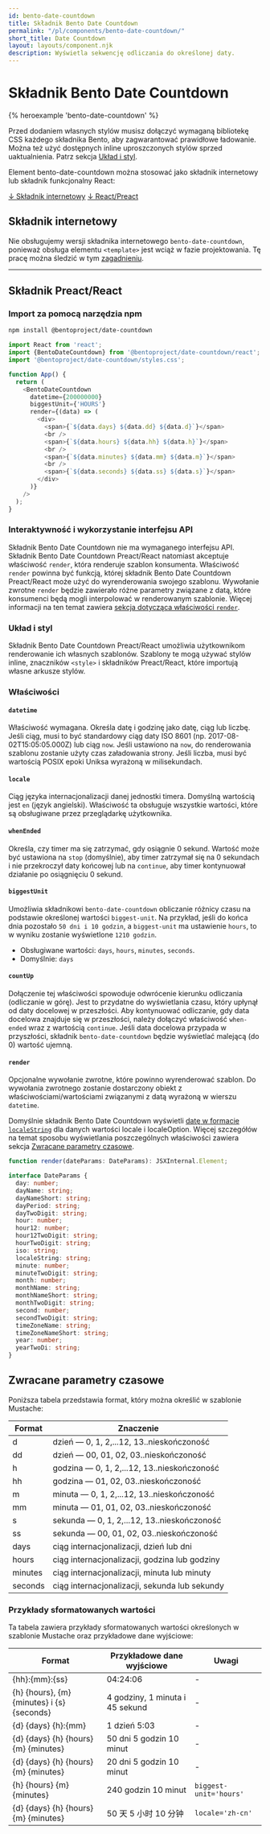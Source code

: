 ```yaml
---
id: bento-date-countdown
title: Składnik Bento Date Countdown
permalink: "/pl/components/bento-date-countdown/"
short_title: Date Countdown
layout: layouts/component.njk
description: Wyświetla sekwencję odliczania do określonej daty.
---
```


# Składnik Bento Date Countdown

{% heroexample 'bento-date-countdown' %}

Przed dodaniem własnych stylów musisz dołączyć wymaganą bibliotekę CSS każdego składnika Bento, aby zagwarantować prawidłowe ładowanie. Można też użyć dostępnych inline uproszczonych stylów sprzed uaktualnienia. Patrz sekcja [Układ i styl](#returned-time-parameters).

<div class="bd-usage bd-card bd-card--light-sea-green">   <p>Element bento-date-countdown można stosować jako składnik internetowy lub składnik funkcjonalny React:</p>   <a class="bd-button" href="#web-component">↓ Składnik internetowy</a>   <a class="bd-button" href="#preact%2Freact-component">↓ React/Preact</a>
</div>

## Składnik internetowy

Nie obsługujemy wersji składnika internetowego `bento-date-countdown`, ponieważ obsługa elementu `<template>` jest wciąż w fazie projektowania. Tę pracę można śledzić w tym [zagadnieniu](https://go.amp.dev/issue/36619).

<!--
An older version of this file contains the removed section, though it's incorrect:

https://github.com/ampproject/amphtml/blob/422d171e87571c4d125a2bf956e78e92444c10e8/extensions/amp-date-countdown/1.0/README.md
-->

---

## Składnik Preact/React

### Import za pomocą narzędzia npm

```bash
npm install @bentoproject/date-countdown
```

```javascript
import React from 'react';
import {BentoDateCountdown} from '@bentoproject/date-countdown/react';
import '@bentoproject/date-countdown/styles.css';

function App() {
  return (
    <BentoDateCountdown
      datetime={200000000}
      biggestUnit={'HOURS'}
      render={(data) => (
        <div>
          <span>{`${data.days} ${data.dd} ${data.d}`}</span>
          <br />
          <span>{`${data.hours} ${data.hh} ${data.h}`}</span>
          <br />
          <span>{`${data.minutes} ${data.mm} ${data.m}`}</span>
          <br />
          <span>{`${data.seconds} ${data.ss} ${data.s}`}</span>
        </div>
      )}
    />
  );
}
```

### Interaktywność i wykorzystanie interfejsu API

Składnik Bento Date Countdown nie ma wymaganego interfejsu API. Składnik Bento Date Countdown Preact/React natomiast akceptuje właściwość `render`, która renderuje szablon konsumenta. Właściwość `render` powinna być funkcją, której składnik Bento Date Countdown Preact/React może użyć do wyrenderowania swojego szablonu. Wywołanie zwrotne `render` będzie zawierało różne parametry związane z datą, które konsumenci będą mogli interpolować w renderowanym szablonie. Więcej informacji na ten temat zawiera <a href="#render" data-md-type="link">sekcja dotycząca właściwości `render`</a>.

### Układ i styl

Składnik Bento Date Countdown Preact/React umożliwia użytkownikom renderowanie ich własnych szablonów. Szablony te mogą używać stylów inline, znaczników `<style>` i składników Preact/React, które importują własne arkusze stylów.

### Właściwości

#### `datetime`

Właściwość wymagana. Określa datę i godzinę jako datę, ciąg lub liczbę. Jeśli ciąg, musi to być standardowy ciąg daty ISO 8601 (np. 2017-08-02T15:05:05.000Z) lub ciąg `now`. Jeśli ustawiono na `now`, do renderowania szablonu zostanie użyty czas załadowania strony. Jeśli liczba, musi być wartością POSIX epoki Uniksa wyrażoną w milisekundach.

#### `locale`

Ciąg języka internacjonalizacji danej jednostki timera. Domyślną wartością jest `en` (język angielski). Właściwość ta obsługuje wszystkie wartości, które są obsługiwane przez przeglądarkę użytkownika.

#### `whenEnded`

Określa, czy timer ma się zatrzymać, gdy osiągnie 0 sekund. Wartość może być ustawiona na `stop` (domyślnie), aby timer zatrzymał się na 0 sekundach i nie przekroczył daty końcowej lub na `continue`, aby timer kontynuował działanie po osiągnięciu 0 sekund.

#### `biggestUnit`

Umożliwia składnikowi `bento-date-countdown` obliczanie różnicy czasu na podstawie określonej wartości `biggest-unit`. Na przykład, jeśli do końca dnia pozostało `50 dni i 10 godzin`, a `biggest-unit` ma ustawienie `hours`, to w wyniku zostanie wyświetlone `1210 godzin`.

- Obsługiwane wartości: `days`, `hours`, `minutes`, `seconds`.
- Domyślnie: `days`

#### `countUp`

Dołączenie tej właściwości spowoduje odwrócenie kierunku odliczania (odliczanie w górę). Jest to przydatne do wyświetlania czasu, który upłynął od daty docelowej w przeszłości. Aby kontynuować odliczanie, gdy data docelowa znajduje się w przeszłości, należy dołączyć właściwość `when-ended` wraz z wartością `continue`. Jeśli data docelowa przypada w przyszłości, składnik `bento-date-countdown` będzie wyświetlać malejącą (do 0) wartość ujemną.

#### `render`

Opcjonalne wywołanie zwrotne, które powinno wyrenderować szablon. Do wywołania zwrotnego zostanie dostarczony obiekt z właściwościami/wartościami związanymi z datą wyrażoną w wierszu `datetime`.

Domyślnie składnik Bento Date Countdown wyświetli [datę w formacie `localeString`](https://developer.mozilla.org/en-US/docs/Web/JavaScript/Reference/Global_Objects/Date/toLocaleString) dla danych wartości locale i localeOption. Więcej szczegółów na temat sposobu wyświetlania poszczególnych właściwości zawiera sekcja [Zwracane parametry czasowe](#returned-time-parameters).

```typescript
function render(dateParams: DateParams): JSXInternal.Element;

interface DateParams {
  day: number;
  dayName: string;
  dayNameShort: string;
  dayPeriod: string;
  dayTwoDigit: string;
  hour: number;
  hour12: number;
  hour12TwoDigit: string;
  hourTwoDigit: string;
  iso: string;
  localeString: string;
  minute: number;
  minuteTwoDigit: string;
  month: number;
  monthName: string;
  monthNameShort: string;
  monthTwoDigit: string;
  second: number;
  secondTwoDigit: string;
  timeZoneName: string;
  timeZoneNameShort: string;
  year: number;
  yearTwoDi: string;
}
```

## Zwracane parametry czasowe

Poniższa tabela przedstawia format, który można określić w szablonie Mustache:

Format | Znaczenie
--- | ---
d | dzień — 0, 1, 2,...12, 13..nieskończoność
dd | dzień — 00, 01, 02, 03..nieskończoność
h | godzina — 0, 1, 2,...12, 13..nieskończoność
hh | godzina — 01, 02, 03..nieskończoność
m | minuta — 0, 1, 2,...12, 13..nieskończoność
mm | minuta — 01, 01, 02, 03..nieskończoność
s | sekunda — 0, 1, 2,...12, 13..nieskończoność
ss | sekunda — 00, 01, 02, 03..nieskończoność
days | ciąg internacjonalizacji, dzień lub dni
hours | ciąg internacjonalizacji, godzina lub godziny
minutes | ciąg internacjonalizacji, minuta lub minuty
seconds | ciąg internacjonalizacji, sekunda lub sekundy

### Przykłady sformatowanych wartości

Ta tabela zawiera przykłady sformatowanych wartości określonych w szablonie Mustache oraz przykładowe dane wyjściowe:

Format | Przykładowe dane wyjściowe | Uwagi
--- | --- | ---
{hh}:{mm}:{ss} | 04:24:06 | -
{h} {hours}, {m} {minutes} i {s} {seconds} | 4 godziny, 1 minuta i 45 sekund | -
{d} {days} {h}:{mm} | 1 dzień 5:03 | -
{d} {days} {h} {hours} {m} {minutes} | 50 dni 5 godzin 10 minut | -
{d} {days} {h} {hours} {m} {minutes} | 20 dni 5 godzin 10 minut | -
{h} {hours} {m} {minutes} | 240 godzin 10 minut | `biggest-unit='hours'`
{d} {days} {h} {hours} {m} {minutes} | 50 天 5 小时 10 分钟 | `locale='zh-cn'`
